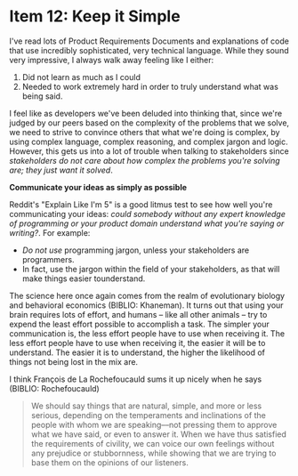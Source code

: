 # Item 12: Keep it Simple

I've read lots of Product Requirements Documents and explanations of code that use incredibly sophisticated, very technical language. While they sound very impressive, I always walk away feeling like I either:

1. Did not learn as much as I could
2. Needed to work extremely hard in order to truly understand what was being said.

I feel like as developers we've been deluded into thinking that, since we're judged by our peers based on the complexity of the problems that we solve, we need to strive to convince others that what we're doing is complex, by using complex language, complex reasoning, and complex jargon and logic. However, this gets us into a lot of trouble when talking to stakeholders since _stakeholders do not care about how complex the problems you're solving are; they just want it solved_.

**Communicate your ideas as simply as possible**

Reddit's "Explain Like I'm 5" is a good litmus test to see how well you're communicating your ideas: _could somebody without any expert knowledge of programming or your product domain understand what you're saying or writing?_. For example:

- _Do not use_ programming jargon, unless your stakeholders are programmers.
- In fact, use the jargon within the field of your stakeholders, as that will make things easier tounderstand.

The science here once again comes from the realm of evolutionary biology and behavioral economics (BIBLIO: Khaneman). It turns out that using your brain requires lots of effort, and humans – like all other animals – try to expend the least effort possible to accomplish a task. The simpler your communication is, the less effort people have to use when receiving it. The less effort people have to use when receiving it, the easier it will be to understand. The easier it is to understand, the higher the likelihood of things not being lost in the mix are.

I think François de La Rochefoucauld sums it up nicely when he says (BIBLIO: Rochefoucauld)

> We should say things that are natural, simple, and more or less
> serious, depending on the temperaments and inclinations of the
> people with whom we are speaking––not pressing them to approve
> what we have said, or even to answer it. When we have thus satisfied
> the requirements of civility, we can voice our own feelings without
> any prejudice or stubbornness, while showing that we are trying to
> base them on the opinions of our listeners.
